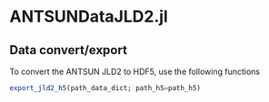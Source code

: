 # ANTSUNDataJLD2.jl

## Data convert/export
To convert the ANTSUN JLD2 to HDF5, use the following functions
```julia
export_jld2_h5(path_data_dict; path_h5=path_h5)
```
